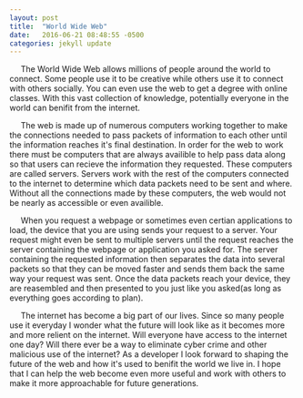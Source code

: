 ```yaml
---
layout: post
title:  "World Wide Web"
date:   2016-06-21 08:48:55 -0500
categories: jekyll update
---
```

&nbsp;&nbsp;&nbsp;&nbsp;&nbsp;The World Wide Web allows millions of people around the world to connect. Some people use it to be creative while others use it to connect with others socially. You can even use the web to get a degree with online classes. With this vast collection of knowledge, potentially everyone in the world can benifit from the internet.

&nbsp;&nbsp;&nbsp;&nbsp;&nbsp;The web is made up of numerous computers working together to make the connections needed to pass packets of information to each other until the information reaches it's final destination. In order for the web to work there must be computers that are always availible to help pass data along so that users can recieve the information they requested. These computers are called servers. Servers work with the rest of the computers connected to the internet to determine which data packets need to be sent and where. Without all the connections made by these computers, the web would not be nearly as accessible or even availible.

&nbsp;&nbsp;&nbsp;&nbsp;&nbsp;When you request a webpage or sometimes even certian applications to load, the device that you are using sends your request to a server. Your request might even be sent to multiple servers until the request reaches the server containing the webpage or application you asked for. The server containing the requested information then separates the data into several packets so that they can be moved faster and sends them back the same way your request was sent. Once the data packets reach your device, they are reasembled and then presented to you just like you asked(as long as everything goes according to plan).

&nbsp;&nbsp;&nbsp;&nbsp;&nbsp;The internet has become a big part of our lives. Since so many people use it everyday I wonder what the future will look like as it becomes more and more relient on the internet. Will everyone have access to the internet one day? Will there ever be a way to eliminate cyber crime and other malicious use of the internet? As a developer I look forward to shaping the future of the web and how it's used to benifit the world we live in. I hope that I can help the web become even more useful and work with others to make it more approachable for future generations.